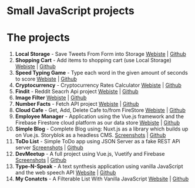 # Small JavaScript projects

# The projects

1. **Local Storage** - Save Tweets From Form into Storage
   [Webiste](https://ostaphetman.github.io/mini-js-projects/local-storage/) | [Github](https://github.com/OstapHetman/mini-js-projects/tree/master/local-storage)
2. **Shopping Cart** - Add items to shopping cart (use Local Storage) [Webiste](https://ostaphetman.github.io/mini-js-projects/shopping-cart/) | [Github](https://github.com/OstapHetman/mini-js-projects/tree/master/shopping-cart)
3. **Speed Typing Game** - Type each word in the given amount of seconds to score [Webiste](https://ostaphetman.github.io/mini-js-projects/speed-typing-game/) | [Github](https://github.com/OstapHetman/mini-js-projects/tree/master/speed-typing-game)
4. **Cryptocurrency** - Cryptocurrency Rates Calculator [Webiste](https://ostaphetman.github.io/mini-js-projects/cryptocurrencies/) | [Github](https://github.com/OstapHetman/mini-js-projects/tree/master/cryptocurrencies)
5. **Findit** - Reddit Seacrh Api project [Webiste](https://ostaphetman.github.io/mini-js-projects/reddit-search/) | [Github](https://github.com/OstapHetman/mini-js-projects/tree/master/reddit-search)
6. **Image Filter** [Webiste](https://ostaphetman.github.io/mini-js-projects/image-filter/) | [Github](https://github.com/OstapHetman/mini-js-projects/tree/master/image-filter)
7. **Number Facts** - Fetch API project [Webiste](https://ostaphetman.github.io/mini-js-projects/number-facts/) | [Github](https://github.com/OstapHetman/mini-js-projects/tree/master/number-facts)
8. **Cloud Cafe** - Get, Add, Delete Cafe to/from FireStore [Webiste](https://ostaphetman.github.io/mini-js-projects/reading-data-from-firebase/) | [Github](https://github.com/OstapHetman/mini-js-projects/tree/master/reading-data-from-firebase)
9. **Employee Manager** - Application using the Vue.js framework and the Firebase Firestore cloud platform as our data store [Webiste](https://ostaphetman.github.io/mini-js-projects/employee-manager/#/) | [Github](https://github.com/OstapHetman/mini-js-projects/tree/master/employee-manager)
10. **Simple Blog** - Complete Blog using: Nuxt.js as a library which builds up on Vue.js. Storyblok as a headless CMS. [Screenshots](https://github.com/OstapHetman/mini-js-projects/tree/master/storyblok-blog/screenshots) | [Github](https://github.com/OstapHetman/mini-js-projects/tree/master/storyblok-blog)
11. **ToDo List** - Simple ToDo app using JSON Server as a fake REST APi server [Screenshots](https://github.com/OstapHetman/mini-js-projects/tree/master/todo/screenshots) | [Github](https://github.com/OstapHetman/mini-js-projects/tree/master/todo)
12. **DevMeetup** - A full project using Vue.js, Vuetify and Firebase [Screenshots](https://github.com/OstapHetman/mini-js-projects/tree/master/meetup/screenshots) | [Github](https://github.com/OstapHetman/mini-js-projects/tree/master/meetup)
13. **Type-N-Speak** - A text synthesis application using vanilla JavaScript and the web speech API [Website](https://ostaphetman.github.io/mini-js-projects/text-to-speech/) | [Github](https://github.com/OstapHetman/mini-js-projects/tree/master/text-to-speech)
14. **My Conatcts** - A Filterable List With Vanilla JavaScript [Website](https://ostaphetman.github.io/mini-js-projects/filterable-list/) | [Github](https://github.com/OstapHetman/mini-js-projects/tree/master/filterable-list)
